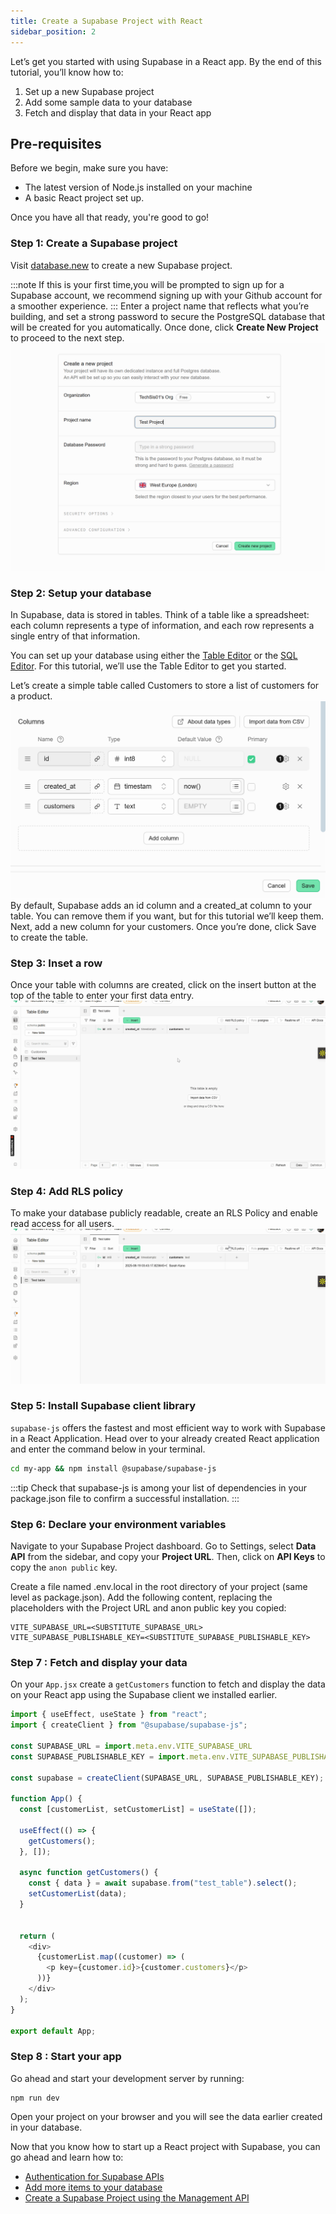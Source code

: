 ```yaml
---
title: Create a Supabase Project with React
sidebar_position: 2
---
```


Let’s get you started with using Supabase in a React app. By the end of this tutorial, you’ll know how to:

1. Set up a new Supabase project
2. Add some sample data to your database
3. Fetch and display that data in your React app

## Pre-requisites
Before we begin, make sure you have:

- The latest version of Node.js installed on your machine
- A basic React project set up.

Once you have all that ready, you're good to go!

### Step 1: Create a Supabase project

Visit [database.new](https://database.new/) to create a new Supabase project.

:::note
If this is your first time,you will be prompted to sign up for a Supabase account, we recommend signing up with your Github account for a smoother experience. 
:::
Enter a project name that reflects what you’re building, and set a strong password to secure the PostgreSQL database that will be created for you automatically.
Once done, click **Create New Project** to proceed to the next step.
![Create a project](../../../static/img/project-supabase.png)

### Step 2: Setup your database
In Supabase, data is stored in tables. Think of a table like a spreadsheet: each column represents a type of information, and each row represents a single entry of that information.

You can set up your database using either the [Table Editor](https://supabase.com/dashboard/project/_/editor) or the [SQL Editor](https://supabase.com/dashboard/project/_/sql/new). For this tutorial, we’ll use the Table Editor to get you started.

Let’s create a simple table called Customers to store a list of customers for a product.
![Setup database with Table Editor](../../../static/img/tables-creation.png)
By default, Supabase adds an id column and a created_at column to your table. You can remove them if you want, but for this tutorial we’ll keep them. Next, add a new column for your customers. Once you’re done, click Save to create the table.

### Step 3: Inset a row
Once your table with columns are created, click on the insert button at the top of the table to enter your first data entry.
![create a new row](../../../static/img/create-row.gif)

### Step 4: Add RLS policy
To make your database publicly readable, create an RLS Policy and enable read access for all users. 
![create RLS Policy](../../../static/img/create-policy.gif)

### Step 5: Install Supabase client library
```supabase-js``` offers the fastest and most efficient way to work with Supabase in a React Application. Head over to your already created React application and enter the command below in your terminal.
```bash
cd my-app && npm install @supabase/supabase-js
```
:::tip
Check that supabase-js is among your list of dependencies in your package.json file to confirm a successful installation.
:::


### Step 6: Declare your environment variables

Navigate to your Supabase Project dashboard. Go to Settings, select **Data API** from the sidebar, and copy your **Project URL**. Then, click on **API Keys** to copy the ```anon public``` key.

Create a file named .env.local in the root directory of your project (same level as package.json). Add the following content, replacing the placeholders with the Project URL and anon public key you copied:

```
VITE_SUPABASE_URL=<SUBSTITUTE_SUPABASE_URL>
VITE_SUPABASE_PUBLISHABLE_KEY=<SUBSTITUTE_SUPABASE_PUBLISHABLE_KEY>
```

### Step 7 : Fetch and display your data
On your ```App.jsx``` create a ```getCustomers``` function to fetch and display the data on your React app using the Supabase client we installed earlier. 

```javascript
import { useEffect, useState } from "react";
import { createClient } from "@supabase/supabase-js";

const SUPABASE_URL = import.meta.env.VITE_SUPABASE_URL
const SUPABASE_PUBLISHABLE_KEY = import.meta.env.VITE_SUPABASE_PUBLISHABLE_KEY

const supabase = createClient(SUPABASE_URL, SUPABASE_PUBLISHABLE_KEY);

function App() {
  const [customerList, setCustomerList] = useState([]);

  useEffect(() => {
    getCustomers();
  }, []);

  async function getCustomers() {
    const { data } = await supabase.from("test_table").select();
    setCustomerList(data);
  }


  return (
    <div>
      {customerList.map((customer) => (
        <p key={customer.id}>{customer.customers}</p>
      ))}
    </div>
  );
}

export default App;

```

### Step 8 : Start your app
Go ahead and start your development server by running:
```
npm run dev
```
Open your project on your browser and you will see the data earlier created in your database. 

Now that you know how to start up a React project with Supabase, you can go ahead and learn how to:
- [Authentication for Supabase APIs](https://supabase.com/docs/reference/api/introduction)
- [Add more items to your database](https://supabase.com/docs/guides/database/import-data)
- [Create a Supabase Project using the Management API](https://supabase.com/docs/reference/api/v1-create-a-project)